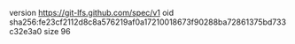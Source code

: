 version https://git-lfs.github.com/spec/v1
oid sha256:fe23cf2112d8c8a576219af0a17210018673f90288ba72861375bd733c32e3a0
size 96
